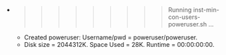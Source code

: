 * >>>>>>>>> Running inst-min-con-users-poweruser.sh ...
  * Created poweruser: Username/pwd = poweruser/poweruser.
  * Disk size = 2044312K. Space Used = 28K. Runtime = 00:00:00:00.
